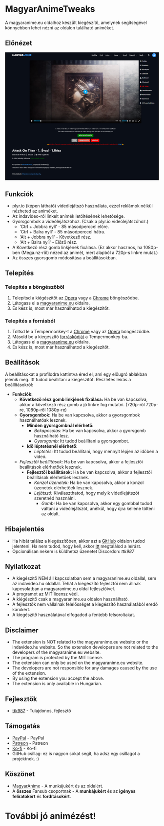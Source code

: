 # MagyarAnimeTweaks
A magyaranime.eu oldalhoz készült kiegészítő, amelynek segítségével könnyebben lehet nézni az oldalon található animéket.

## Előnézet

![Az oldal előnézete a kiegészítővel. (Példa anime: Attack on Titan 1.Évad 1.Rész)](https://github.com/TTK987/MagyarAnimeTweaks/blob/87f8752c6c51b76c1336562d758cf78e2e5abbb4/Preveiw-Beta.png "Előnézet (beta)")

## Funkciók
- plyr.io (képen látható) videólejátszó használata, ezzel reklámok nélkül nézheted az animéket.
- Az indavideo-ról linkelt animék letöltésének lehetősége.
- Gyorsgombok a videólejátszóhoz. (Csak a plyr.io videólejátszóhoz.)
  - 'Ctrl + Jobbra nyíl' - 85 másodperccel előre.
  - 'Ctrl + Balra nyíl' - 85 másodperccel hátra.
  - 'Alt + Jobbra nyíl' - Következő rész.
  - 'Alt + Balra nyíl' - Előző rész.
- A Következő rész gomb linkjének fixálása. (Ez akkor hasznos, ha 1080p-ben (Mega.nz-ről) nézed az animét, mert alapból a 720p-s linkre mutat.)
- Az összes gyorsgomb módosítása a beállításokban.

## Telepítés
### Telepítés a böngészőből
1. Telepítsd a kiégészítőt az [Opera](https://addons.opera.com/) vagy a [Chrome]() böngésződbe.
2. Látogass el a [magyaranime.eu](https://magyaranime.eu/) oldalra.
3. És kész is, most már használhatod a kiegészítőt.
### Telepítés a forrásból
1. Töltsd le a Tempermonkey-t a [Chrome](https://chrome.google.com/webstore/detail/tampermonkey/dhdgffkkebhmkfjojejmpbldmpobfkfo) vagy az [Opera](https://addons.opera.com/hu/extensions/details/tampermonkey-beta/) böngésződbe.
2. Másold be a kiegészítő [forráskódját](http://github.com) a Tempermonkey-ba.
3. Látogass el a [magyaranime.eu](https://magyaranime.eu/) oldalra.
4. És kész is, most már használhatod a kiegészítőt.

## Beállítások
A beállításokat a profilodra kattintva éred el, ami egy előugró ablakban jelenik meg. Itt tudod beállítani a kiegészítőt.
Részletes leírás a beállításokról:
- **Funkciók:**
  - **Következő rész gomb linkjének fixálása:** Ha be van kapcsolva, akkor a következő rész gomb a jó linkre fog mutatni. (720p-ről 720p-re, 1080p-ről 1080p-re)
  - **Gyorsgombok:** Ha be van kapcsolva, akkor a gyorsgombok használhatóak lesznek.
      - **Minden gyorsgombnál elérhető:**
          - *Bekapcsolás:* Ha be van kapcsolva, akkor a gyorsgomb használható lesz.
          - *Gyorsgomb:* Itt tudod beállítani a gyorsgombot.
      - **Idő léptetésnél elérhető:**
          - *Léptetés:* Itt tudod beállítani, hogy mennyit lépjen az időben a videó.
  - *Fejlesztői beállítások:* Ha be van kapcsolva, akkor a fejlesztői beállítások elérhetőek lesznek.
      - **Fejlesztői beállítások:** Ha be van kapcsolva, akkor a fejlesztői beállítások elérhetőek lesznek.
          - *Konzol üzenetek:* Ha be van kapcsolva, akkor a konzol üzenetek elérhetőek lesznek.
          - *Lejátszó:* Kiválaszthatod, hogy melyik videólejátszót szeretnéd használni.
             - *Gomb:* Ha be van kapcsolva, akkor egy gombbal tudod váltani a videólejátszót, anélkül, hogy újra kellene tölteni az oldalt.
  
## Hibajelentés
- Ha hibát találsz a kiegészítőben, akkor azt a [GitHub](https://link.link) oldalon tudod jelenteni. Ha nem tudod, hogy kell, akkor [itt](https://link.link) megtalálod a leírást.
- Opcionálisan nekem is küldhetsz üzenetet Discordon: *ttk987*

## Nyilatkozat
- A kiegészítő NEM áll kapcsolatban sem a magyaranime.eu oldallal, sem az indavideo.hu oldallal.
  Tehát a kiegészítő fejlesztői nem állnak kapcsolatban a magyaranime.eu oldal fejlesztőivel.
- A programot az MIT licensz védi.
- A kiégészítő csak a magyaranime.eu oldalon használható.
- A fejlesztők nem vállalnak felelősséget a kiegészítő használatából eredő károkért.
- A kiegészítő használatával elfogadod a fentebb felsoroltakat.

## Disclaimer
- The extension is NOT related to the magyaranime.eu website or the indavideo.hu website.
  So the extension developers are not related to the developers of the magyaranime.eu website.
- The program is protected by the MIT license.
- The extension can only be used on the magyaranime.eu website.
- The developers are not responsible for any damages caused by the use of the extension.
- By using the extension you accept the above.
- The extension is only available in Hungarian.

## Fejlesztők
- [ttk987](https://discord.com/user)  - Tulajdonos, fejlesztő

## Támogatás
- [PayPal](https://paypal.me/ttk987) - PayPal
- [Patreon](https://www.patreon.com/ttk987) - Patreon
- [Ko-fi](https://ko-fi.com/ttk987) - Ko-fi
- GitHub csillag: ez is nagyon sokat segít, ha adsz egy csillagot a projektnek. :)

## Köszönet
- [MagyarAnime](https://magyaranime.eu/) - A munkájukért és az oldalért.
- A **összes** Fansub csoportnak - A **munkájukért** és az **igényes feliratokért** és **fordításokért**.


# További jó animézést!
